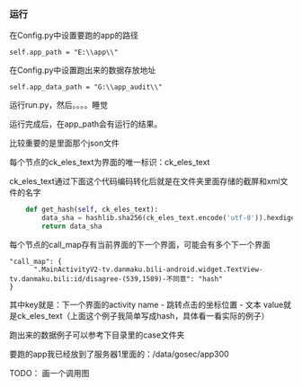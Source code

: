 ### 运行
在Config.py中设置要跑的app的路径
```commandline
self.app_path = "E:\\app\\"
```
在Config.py中设置跑出来的数据存放地址
```commandline
self.app_data_path = "G:\\app_audit\\"
```
运行run.py，然后。。。。睡觉

运行完成后，在app_path会有运行的结果。

比较重要的是里面那个json文件

每个节点的ck_eles_text为界面的唯一标识：ck_eles_text

ck_eles_text通过下面这个代码编码转化后就是在文件夹里面存储的截屏和xml文件的名字
```python
    def get_hash(self, ck_eles_text):
        data_sha = hashlib.sha256(ck_eles_text.encode('utf-8')).hexdigest()
        return data_sha
```

每个节点的call_map存有当前界面的下一个界面，可能会有多个下一个界面
```commandline
"call_map": {
      ".MainActivityV2-tv.danmaku.bili-android.widget.TextView-tv.danmaku.bili:id/disagree-(539,1589)-不同意": "hash"
}
```
其中key就是：下一个界面的activity name - 跳转点击的坐标位置 - 文本
value就是ck_eles_text（上面这个例子我简单写成hash，具体看一看实际的例子）

跑出来的数据例子可以参考下目录里的case文件夹

要跑的app我已经放到了服务器1里面的：/data/gosec/app300

TODO： 画一个调用图

